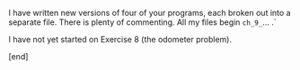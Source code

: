 I have written new versions of four of your programs, each broken out into a separate file. There is plenty of commenting. All my files begin `ch_9_`... .`

I have not yet started on Exercise 8 (the odometer problem).

[end]
